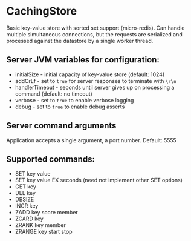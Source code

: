 # CachingStore
Basic key-value store with sorted set support (micro-redis).
Can handle multiple simultaneous connections, but the requests are serialized and processed against the datastore by a single worker thread.

## Server JVM variables for configuration:
* initialSize - initial capacity of key-value store (default: 1024)
* addCrLf - set to `true` for server responses to terminate with `\r\n`
* handlerTimeout - seconds until server gives up on processing a command (default: no timeout)
* verbose - set to `true` to enable verbose logging
* debug - set to `true` to enable debug asserts

## Server command arguments
Application accepts a single argument, a port number.  Default: 5555

## Supported commands:
* SET key value
* SET key value EX seconds (need not implement other SET options)
* GET key
* DEL key
* DBSIZE
* INCR key
* ZADD key score member
* ZCARD key
* ZRANK key member
* ZRANGE key start stop
